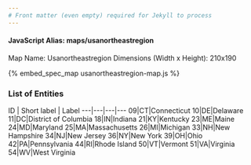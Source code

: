 ```yaml
---
# Front matter (even empty) required for Jekyll to process
---
```


#### JavaScript Alias: maps/usanortheastregion

Map Name: Usanortheastregion
Dimensions (Width x Height): 210x190



{% embed_spec_map usanortheastregion-map.js %}

### List of Entities

ID | Short label | Label
---|---|---|---
09|CT|Connecticut
10|DE|Delaware
11|DC|District of Columbia
18|IN|Indiana
21|KY|Kentucky
23|ME|Maine
24|MD|Maryland
25|MA|Massachusetts
26|MI|Michigan
33|NH|New Hampshire
34|NJ|New Jersey
36|NY|New York
39|OH|Ohio
42|PA|Pennsylvania
44|RI|Rhode Island
50|VT|Vermont
51|VA|Virginia
54|WV|West Virginia

